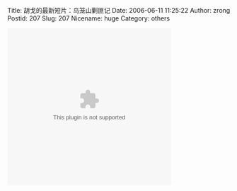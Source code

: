 Title: 胡戈的最新短片：鸟笼山剿匪记
Date: 2006-06-11 11:25:22
Author: zrong
Postid: 207
Slug: 207
Nicename: huge
Category: others

<p>
<object classid="clsid:D27CDB6E-AE6D-11cf-96B8-444553540000" width="370" height="355">
<param name="movie" value="http://fcs5.56.com/flashApp/56.swf?img_host=v.56.com:88&amp;host=fcs5.56.com&amp;pURL=23&amp;sURL=3&amp;user=lovefun&amp;URLid=zhajm_1149589528_104&amp;totaltimes=2853850&amp;effectID=0&amp;flvid=1086471">
<embed src="http://fcs5.56.com/flashApp/56.swf?img_host=v.56.com:88&amp;host=fcs5.56.com&amp;pURL=23&amp;sURL=3&amp;user=lovefun&amp;URLid=zhajm_1149589528_104&amp;totaltimes=2853850&amp;effectID=0&amp;flvid=1086471" width="370" height="355">
</embed>
</object>
</p>

